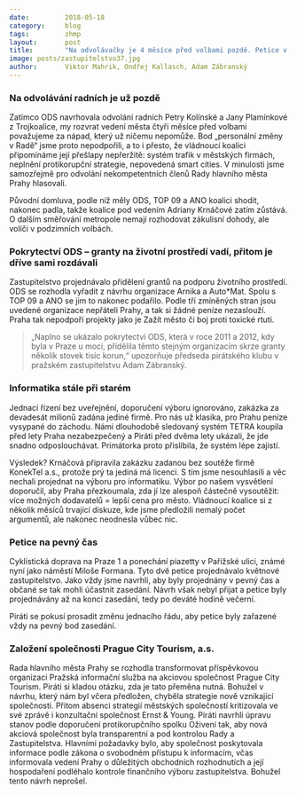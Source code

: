 ```yaml
---
date:         2018-05-18
category:     blog
tags:         zhmp
layout:       post
title:        "Na odvolávačky je 4 měsíce před volbami pozdě. Petice v pevný čas neprojednány a granty na životní prostředí zaříznuty" 
image: posts/zastupitelstvo37.jpg
author:       Viktor Mahrik, Ondřej Kallasch, Adam Zábranský
---
```


### Na odvolávání radních je už pozdě

Zatímco ODS navrhovala odvolání radních Petry Kolínské a Jany Plamínkové z Trojkoalice, my rozvrat vedení města čtyři měsíce před volbami považujeme za nápad, který už ničemu nepomůže. Bod „personální změny v Radě“ jsme proto nepodpořili, a to i přesto, že vládnoucí koalici připomínáme její přešlapy nepřeržitě: systém trafik v městských firmách, neplnění protikorupční strategie, nepovedená smart cities. V minulosti jsme samozřejmě pro odvolání nekompetentních členů Rady hlavního města Prahy hlasovali.

Původní domluva, podle níž měly ODS, TOP 09 a ANO koalici shodit, nakonec padla, takže koalice pod vedením Adriany Krnáčové zatím zůstává. O dalším směřování metropole nemají rozhodovat zákulisní dohody, ale voliči v podzimních volbách. 

### Pokrytectví ODS – granty na životní prostředí vadí, přitom je dříve sami rozdávali

Zastupitelstvo projednávalo přidělení grantů na podporu životního prostředí. ODS se rozhodla vyřadit z návrhu organizace Arnika a Auto*Mat. Spolu s TOP 09 a ANO se jim to nakonec podařilo. Podle tří zmíněných stran jsou uvedené organizace nepřáteli Prahy, a tak si žádné peníze nezaslouží. Praha tak nepodpoří projekty jako je Zažít město či boj proti toxické rtuti.

> „Naplno se ukázalo pokrytectví ODS, která v roce 2011 a 2012, kdy byla v Praze u moci, přidělila těmto stejným organizacím skrze granty několik stovek tisíc korun,“ upozorňuje předseda pirátského klubu v pražském zastupitelstvu Adam Zábranský.

### Informatika stále při starém

Jednací řízení bez uveřejnění, doporučení výboru ignorováno, zakázka za devadesát milionů zadána jediné firmě. Pro nás už klasika, pro Prahu peníze vysypané do záchodu. Námi dlouhodobě sledovaný systém TETRA koupila před lety Praha nezabezpečený a Piráti před dvěma lety ukázali, že jde snadno odposlouchávat. Primátorka proto přislíbila, že systém lépe zajistí. 

Výsledek? Krnáčová připravila zakázku zadanou bez soutěže firmě KonekTel a.s., protože prý ta jediná má licenci. S tím jsme nesouhlasili a věc nechali projednat na výboru pro informatiku. Výbor po našem vysvětlení doporučil, aby Praha přezkoumala, zda jí lze alespoň částečně vysoutěžit: více možných dodavatelů = lepší cena pro město. Vládnoucí koalice si z několik měsíců trvající diskuze, kde jsme předložili nemalý počet argumentů, ale nakonec neodnesla vůbec nic.

### Petice na pevný čas

Cyklistická doprava na Praze 1 a ponechání piazetty v Pařížské ulici, známé nyní jako náměstí Miloše Formana. Tyto dvě petice projednávalo květnové zastupitelstvo. Jako vždy jsme navrhli, aby byly projednány v pevný čas a občané se tak mohli účastnit zasedání. Návrh však nebyl přijat a petice byly projednávány až na konci zasedání, tedy po deváté hodině večerní. 

Piráti se pokusí prosadit změnu jednacího řádu, aby petice byly zařazené vždy na pevný bod zasedání.

### Založení společnosti Prague City Tourism, a.s.

Rada hlavního města Prahy se rozhodla transformovat příspěvkovou organizaci Pražská informační služba na akciovou společnost Prague City Tourism. Piráti si kladou otázku, zda je tato přeměna nutná. Bohužel v návrhu, který nám byl včera předložen, chyběla strategie nově vznikající společnosti. Přitom absenci strategií městských společností kritizovala ve své zprávě i konzultační společnost  Ernst & Young. Piráti navrhli úpravu stanov podle doporučení protikorupčního spolku Oživení tak, aby nová akciová společnost byla transparentní a pod kontrolou Rady a Zastupitelstva. Hlavními požadavky bylo, aby společnost poskytovala informace podle zákona o svobodném přístupu k informacím, včas informovala vedení Prahy o důležitých obchodních rozhodnutích a její hospodaření podléhalo kontrole finančního výboru zastupitelstva. Bohužel tento návrh neprošel.

